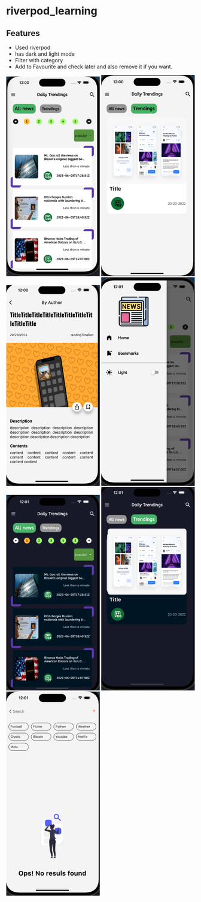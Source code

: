# riverpod_learning

## Features

- Used riverpod
- has dark and light mode
- Filter with category
- Add to Favourite and check later and also remove it if you want.

<p float="left">
  <img src="https://github.com/Saif64s/flutter-restAPi_news/blob/main/assets/screenshots/Screenshot%202023-07-09%20at%2012.00.00.png" width="250" />
  <img src="https://github.com/Saif64s/flutter-restAPi_news/blob/main/assets/screenshots/Screenshot%202023-07-09%20at%2012.00.10.png" width="250" /> 
  <img src="https://github.com/Saif64s/flutter-restAPi_news/blob/main/assets/screenshots/Screenshot%202023-07-09%20at%2012.00.21.png" width="250" />
  <img src="https://github.com/Saif64s/flutter-restAPi_news/blob/main/assets/screenshots/Screenshot%202023-07-09%20at%2012.01.04.png" width="250" />
  <img src="https://github.com/Saif64s/flutter-restAPi_news/blob/main/assets/screenshots/Screenshot%202023-07-09%20at%2012.01.11.png" width="250" />
  <img src="https://github.com/Saif64s/flutter-restAPi_news/blob/main/assets/screenshots/Screenshot%202023-07-09%20at%2012.01.18.png" width="250" />
  <img src="https://github.com/Saif64s/flutter-restAPi_news/blob/main/assets/screenshots/Screenshot%202023-07-09%20at%2012.01.28.png" width="250" />
</p>
